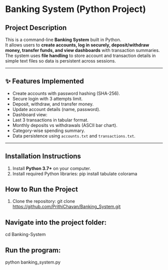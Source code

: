 #  Banking System (Python Project)

##  Project Description
This is a command-line **Banking System** built in Python.  
It allows users to **create accounts, log in securely, deposit/withdraw money, transfer funds, and view dashboards** with transaction summaries.  
The system uses **file handling** to store account and transaction details in simple text files so data is persistent across sessions.

---

## ✨ Features Implemented
-  Create accounts with password hashing (SHA-256).
-  Secure login with 3 attempts limit.
-  Deposit, withdraw, and transfer money.
-  Update account details (name, password).
-  Dashboard view:
  - Last 3 transactions in tabular format.
  - Monthly deposits vs withdrawals (ASCII bar chart).
  - Category-wise spending summary.
- Data persistence using `accounts.txt` and `transactions.txt`.

---

## Installation Instructions
1. Install **Python 3.7+** on your computer.
2. Install required Python libraries:
   pip install tabulate colorama

## How to Run the Project
1. Clone the repository:
   git clone https://github.com/PrithiChavan/Banking_System.git

## Navigate into the project folder:
cd Banking-System

## Run the program:
python banking_system.py